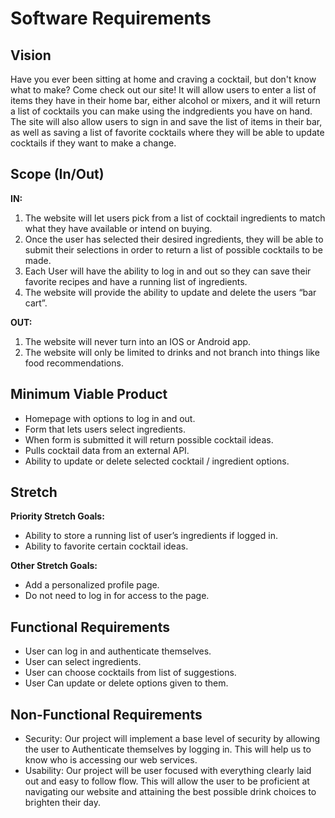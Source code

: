 # Software Requirements

## Vision

Have you ever been sitting at home and craving a cocktail, but don't know what to make? Come check out our site! It will allow users to enter a list of items they have in their home bar, either alcohol or mixers, and it will return a list of cocktails you can make using the indgredients you have on hand. The site will also allow users to sign in and save the list of items in their bar, as well as saving a list of favorite cocktails where they will be able to update cocktails if they want to make a change.

## Scope (In/Out)

**IN:**

1. The website will let users pick from a list of cocktail ingredients to match what they have available or intend on buying.
2. Once the user has selected their desired ingredients, they will be able to submit their selections in order to return a list of possible cocktails to be made.
3. Each User will have the ability to log in and out so they can save their favorite recipes and have a running list of ingredients.
4. The website will provide the ability to update and delete the users “bar cart”.

**OUT:**

1. The website will never turn into an IOS or Android app.
2. The website will only be limited to drinks and not branch into things like food recommendations.

## Minimum Viable Product

- Homepage with options to log in and out.
- Form that lets users select ingredients.
- When form is submitted it will return possible cocktail ideas.
- Pulls cocktail data from an external API.
- Ability to update or delete selected cocktail / ingredient options.

## Stretch

**Priority Stretch Goals:**

- Ability to store a running list of user’s ingredients if logged in.
- Ability to favorite certain cocktail ideas.

**Other Stretch Goals:**

- Add a personalized profile page.
- Do not need to log in for access to the page.

## Functional Requirements

- User can log in and authenticate themselves.
- User can select ingredients.
- User can choose cocktails from list of suggestions.
- User Can update or delete options given to them.

## Non-Functional Requirements

- Security: Our project will implement a base level of security by allowing the user to Authenticate themselves by logging in. This will help us to know who is accessing our web services. 
- Usability: Our project will be user focused with everything clearly laid out and easy to follow flow. This will allow the user to be proficient at navigating our website and attaining the best possible drink choices to brighten their day.
